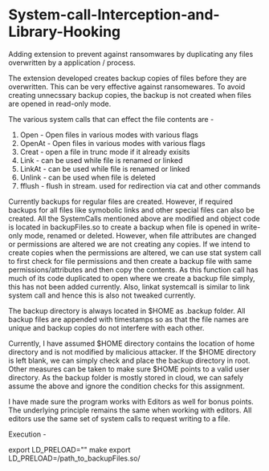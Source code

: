 # System-call-Interception-and-Library-Hooking
Adding extension to prevent against ransomwares by duplicating any files overwritten by a application / process.

The extension developed creates backup copies of files before they are overwritten. This can be very effective against ransomewares. To avoid creating unnecssary backup copies, the backup is not created when files are opened in read-only mode.

The various system calls that can effect the file contents are -
1. Open - Open files in various modes with various flags
2. OpenAt - Open files in various modes with various flags
3. Creat - open a file in trunc mode if it already exisits
4. Link - can be used while file is renamed or linked
5. LinkAt - can be used while file is renamed or linked
6. Unlink - can be used when file is deleted
7. fflush - flush in stream. used for redirection via cat and other commands

Currently backups for regular files are created. However, if required backups for all files like symobolic links and other special files can also be created.
All the SystemCalls mentioned above are modified and object code is located in backupFiles.so to create a backup when file is opened in write-only mode, renamed or deleted. However, when file attributes are changed or permissions are altered we are not creating any copies. If we intend to create copies when the permissions are altered, we can use stat system call to first check for file permissions and then create a backup file with same permissions/attributes and then copy the contents. As this function call has much of its code duplicated to open where we create a backup file simply, this has not been added currently.
Also, linkat systemcall is similar to link system call and hence this is also not tweaked currently.

The backup directory is always located in $HOME as .backup folder. All backup files are appended with timestamps so as that the file names are unique and backup copies do not interfere with each other.

Currently, I have assumed $HOME directory contains the location of home directory and is not modified by malicious attacker. If the $HOME directory is left blank, we can simply check and place the backup directory in root. Other measures can be taken to make sure $HOME points to a valid user directory.
As the backup folder is mostly stored in cloud, we can safely assume the above and ignore the condition checks for this assignment.

I have made sure the program works with Editors as well for bonus points. The underlying principle remains the same when working with editors. All editors use the same set of system calls to request writing to a file.

Execution -

export LD_PRELOAD=""
make
export LD_PRELOAD=/path_to_backupFiles.so/
